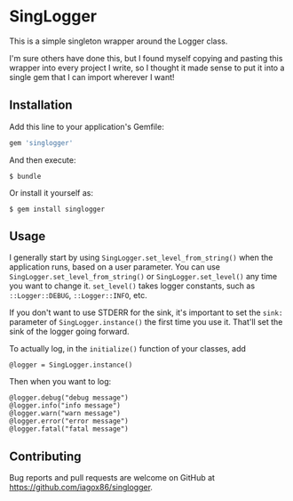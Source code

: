 # SingLogger

This is a simple singleton wrapper around the Logger class.

I'm sure others have done this, but I found myself copying and pasting this
wrapper into every project I write, so I thought it made sense to put it into a
single gem that I can import wherever I want!

## Installation

Add this line to your application's Gemfile:

```ruby
gem 'singlogger'
```

And then execute:

    $ bundle

Or install it yourself as:

    $ gem install singlogger

## Usage

I generally start by using `SingLogger.set_level_from_string()` when the
application runs, based on a user parameter. You can use
`SingLogger.set_level_from_string()` or `SingLogger.set_level()` any time you
want to change it. `set_level()` takes logger constants, such as
`::Logger::DEBUG`, `::Logger::INFO`, etc.

If you don't want to use STDERR for the sink, it's important to set the `sink:`
parameter of `SingLogger.instance()` the first time you use it. That'll set the
sink of the logger going forward.

To actually log, in the `initialize()` function of your classes, add

    @logger = SingLogger.instance()

Then when you want to log:

    @logger.debug("debug message")
    @logger.info("info message")
    @logger.warn("warn message")
    @logger.error("error message")
    @logger.fatal("fatal message")

## Contributing

Bug reports and pull requests are welcome on GitHub at https://github.com/iagox86/singlogger.
